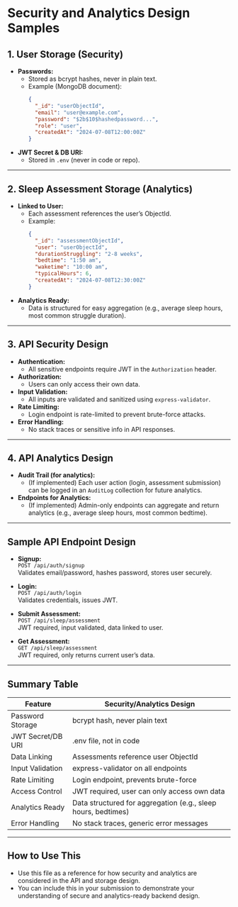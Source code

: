 # Security and Analytics Design Samples

## 1. User Storage (Security)
- **Passwords:**
  - Stored as bcrypt hashes, never in plain text.
  - Example (MongoDB document):
    ```json
    {
      "_id": "userObjectId",
      "email": "user@example.com",
      "password": "$2b$10$hashedpassword...",
      "role": "user",
      "createdAt": "2024-07-08T12:00:00Z"
    }
    ```
- **JWT Secret & DB URI:**
  - Stored in `.env` (never in code or repo).

---

## 2. Sleep Assessment Storage (Analytics)
- **Linked to User:**
  - Each assessment references the user’s ObjectId.
  - Example:
    ```json
    {
      "_id": "assessmentObjectId",
      "user": "userObjectId",
      "durationStruggling": "2-8 weeks",
      "bedtime": "1:50 am",
      "waketime": "10:00 am",
      "typicalHours": 6,
      "createdAt": "2024-07-08T12:30:00Z"
    }
    ```
- **Analytics Ready:**
  - Data is structured for easy aggregation (e.g., average sleep hours, most common struggle duration).

---

## 3. API Security Design
- **Authentication:**
  - All sensitive endpoints require JWT in the `Authorization` header.
- **Authorization:**
  - Users can only access their own data.
- **Input Validation:**
  - All inputs are validated and sanitized using `express-validator`.
- **Rate Limiting:**
  - Login endpoint is rate-limited to prevent brute-force attacks.
- **Error Handling:**
  - No stack traces or sensitive info in API responses.

---

## 4. API Analytics Design
- **Audit Trail (for analytics):**
  - (If implemented) Each user action (login, assessment submission) can be logged in an `AuditLog` collection for future analytics.
- **Endpoints for Analytics:**
  - (If implemented) Admin-only endpoints can aggregate and return analytics (e.g., average sleep hours, most common bedtime).

---

## Sample API Endpoint Design

- **Signup:**  
  `POST /api/auth/signup`  
  Validates email/password, hashes password, stores user securely.

- **Login:**  
  `POST /api/auth/login`  
  Validates credentials, issues JWT.

- **Submit Assessment:**  
  `POST /api/sleep/assessment`  
  JWT required, input validated, data linked to user.

- **Get Assessment:**  
  `GET /api/sleep/assessment`  
  JWT required, only returns current user’s data.

---

## Summary Table

| Feature                | Security/Analytics Design                                      |
|------------------------|---------------------------------------------------------------|
| Password Storage       | bcrypt hash, never plain text                                 |
| JWT Secret/DB URI      | .env file, not in code                                        |
| Data Linking           | Assessments reference user ObjectId                           |
| Input Validation       | express-validator on all endpoints                            |
| Rate Limiting          | Login endpoint, prevents brute-force                          |
| Access Control         | JWT required, user can only access own data                   |
| Analytics Ready        | Data structured for aggregation (e.g., sleep hours, bedtimes) |
| Error Handling         | No stack traces, generic error messages                       |

---

## How to Use This
- Use this file as a reference for how security and analytics are considered in the API and storage design.
- You can include this in your submission to demonstrate your understanding of secure and analytics-ready backend design. 